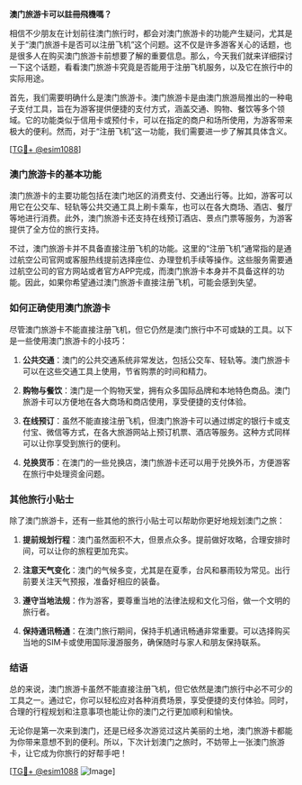 **澳门旅游卡可以註冊飛機嗎？**

相信不少朋友在计划前往澳门旅行时，都会对澳门旅游卡的功能产生疑问，尤其是关于“澳门旅游卡是否可以注册飞机”这个问题。这不仅是许多游客关心的话题，也是很多人在购买澳门旅游卡前想要了解的重要信息。那么，今天我们就来详细探讨一下这个话题，看看澳门旅游卡究竟是否能用于注册飞机服务，以及它在旅行中的实际用途。

首先，我们需要明确什么是澳门旅游卡。澳门旅游卡是由澳门旅游局推出的一种电子支付工具，旨在为游客提供便捷的支付方式，涵盖交通、购物、餐饮等多个领域。它的功能类似于信用卡或预付卡，可以在指定的商户和场所使用，为游客带来极大的便利。然而，对于“注册飞机”这一功能，我们需要进一步了解其具体含义。

[[TG💪+ @esim1088](https://t.me/s/esim1088)]

### 澳门旅游卡的基本功能

澳门旅游卡的主要功能包括在澳门地区的消费支付、交通出行等。比如，游客可以用它在公交车、轻轨等公共交通工具上刷卡乘车，也可以在各大商场、酒店、餐厅等地进行消费。此外，澳门旅游卡还支持在线预订酒店、景点门票等服务，为游客提供了全方位的旅行支持。

不过，澳门旅游卡并不具备直接注册飞机的功能。这里的“注册飞机”通常指的是通过航空公司官网或客服热线提前选择座位、办理登机手续等操作。这些服务需要通过航空公司的官方网站或者官方APP完成，而澳门旅游卡本身并不具备这样的功能。因此，如果你希望通过澳门旅游卡直接注册飞机，可能会感到失望。

### 如何正确使用澳门旅游卡

尽管澳门旅游卡不能直接注册飞机，但它仍然是澳门旅行中不可或缺的工具。以下是一些使用澳门旅游卡的小技巧：

1. **公共交通**：澳门的公共交通系统非常发达，包括公交车、轻轨等。澳门旅游卡可以在这些交通工具上使用，节省购票的时间和精力。
   
2. **购物与餐饮**：澳门是一个购物天堂，拥有众多国际品牌和本地特色商品。澳门旅游卡可以方便地在各大商场和商店使用，享受便捷的支付体验。

3. **在线预订**：虽然不能直接注册飞机，但澳门旅游卡可以通过绑定的银行卡或支付宝、微信等方式，在各大旅游网站上预订机票、酒店等服务。这种方式同样可以让你享受到旅行的便利。

4. **兑换货币**：在澳门的一些兑换店，澳门旅游卡还可以用于兑换外币，方便游客在旅行中处理资金问题。

### 其他旅行小贴士

除了澳门旅游卡，还有一些其他的旅行小贴士可以帮助你更好地规划澳门之旅：

1. **提前规划行程**：澳门虽然面积不大，但景点众多。提前做好攻略，合理安排时间，可以让你的旅程更加充实。

2. **注意天气变化**：澳门的气候多变，尤其是在夏季，台风和暴雨较为常见。出行前要关注天气预报，准备好相应的装备。

3. **遵守当地法规**：作为游客，要尊重当地的法律法规和文化习俗，做一个文明的旅行者。

4. **保持通讯畅通**：在澳门旅行期间，保持手机通讯畅通非常重要。可以选择购买当地的SIM卡或使用国际漫游服务，确保随时与家人和朋友保持联系。

### 结语

总的来说，澳门旅游卡虽然不能直接注册飞机，但它依然是澳门旅行中必不可少的工具之一。通过它，你可以轻松应对各种消费场景，享受便捷的支付体验。同时，合理的行程规划和注意事项也能让你的澳门之行更加顺利和愉快。

无论你是第一次来到澳门，还是已经多次游览过这片美丽的土地，澳门旅游卡都能为你带来意想不到的便利。所以，下次计划澳门之旅时，不妨带上一张澳门旅游卡，让它成为你旅行的好帮手吧！

[[TG💪+ @esim1088](https://t.me/s/esim1088) ![Image](https://i.postimg.cc/4NQfJmqS/Snipaste-2025-05-13-00-14-12.png)]